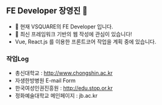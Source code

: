 ## FE Developer 장영진 👋


- 🔭 현재 VSQUARE의 FE Developer 입니다.
- 🌱 최신 프레임워크 기반의 웹 작성에 관심이 있습니다!
- Vue, React.js 를 이용한 프론트코어 작업을 계획 중에 있습니다.

### 작업Log

- 총신대학교 : http://www.chongshin.ac.kr
- 자생한방병원 E-mail Form
- 한국여성인권진흥원 : http://edu.stop.or.kr
- 정화예술대학교 메인페이지 : jb.ac.kr

<!--
**DevJYJ/DevJYJ** is a ✨ _special_ ✨ repository because its `README.md` (this file) appears on your GitHub profile.

Here are some ideas to get you started:

- 🔭 I’m currently working on ...
- 🌱 I’m currently learning ...
- 👯 I’m looking to collaborate on ...
- 🤔 I’m looking for help with ...
- 💬 Ask me about ...
- 📫 How to reach me: ...
- 😄 Pronouns: ...
- ⚡ Fun fact: ...
-->
